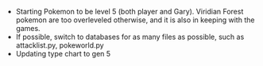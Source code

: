 - Starting Pokemon to be level 5 (both player and Gary). Viridian Forest pokemon are too overleveled otherwise, and it is also in keeping with the games.
- If possible, switch to databases for as many files as possible, such as attacklist.py, pokeworld.py
- Updating type chart to gen 5
